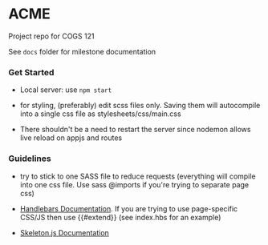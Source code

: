 # ACME

Project repo for COGS 121

See `docs` folder for milestone documentation

### Get Started

- Local server: use `npm start`

- for styling, (preferably) edit scss files only. Saving them will autocompile into a single css file as stylesheets/css/main.css

- There shouldn't be a need to restart the server since nodemon allows live reload on appjs and routes

### Guidelines

- try to stick to one SASS file to reduce requests (everything will compile into one css file. Use sass @imports if you're trying to separate page css)

- [Handlebars Documentation](http://handlebarsjs.com/). If you are trying to use page-specific CSS/JS then use {{#extend}} (see index.hbs for an example)

- [Skeleton.js Documentation](http://getskeleton.com/)
